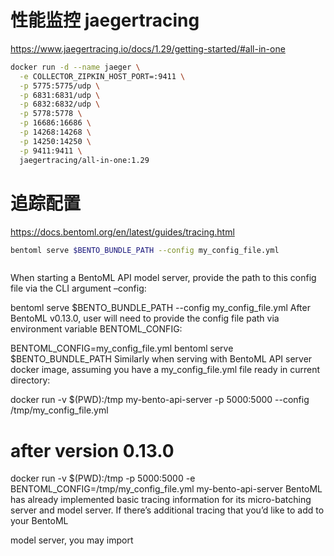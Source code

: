 # 性能监控 jaegertracing

https://www.jaegertracing.io/docs/1.29/getting-started/#all-in-one

```bash
docker run -d --name jaeger \
  -e COLLECTOR_ZIPKIN_HOST_PORT=:9411 \
  -p 5775:5775/udp \
  -p 6831:6831/udp \
  -p 6832:6832/udp \
  -p 5778:5778 \
  -p 16686:16686 \
  -p 14268:14268 \
  -p 14250:14250 \
  -p 9411:9411 \
  jaegertracing/all-in-one:1.29
```

# 追踪配置

https://docs.bentoml.org/en/latest/guides/tracing.html

```bash
bentoml serve $BENTO_BUNDLE_PATH --config my_config_file.yml



```

When starting a BentoML API model server, provide the path to this config file via the CLI argument –config:

bentoml serve $BENTO_BUNDLE_PATH --config my_config_file.yml After BentoML v0.13.0, user will need to provide the config
file path via environment variable BENTOML_CONFIG:

BENTOML_CONFIG=my_config_file.yml bentoml serve $BENTO_BUNDLE_PATH Similarly when serving with BentoML API server docker
image, assuming you have a my_config_file.yml file ready in current directory:

docker run -v $(PWD):/tmp my-bento-api-server -p 5000:5000 --config /tmp/my_config_file.yml

# after version 0.13.0

docker run -v $(PWD):/tmp -p 5000:5000 -e BENTOML_CONFIG=/tmp/my_config_file.yml my-bento-api-server BentoML has already
implemented basic tracing information for its micro-batching server and model server. If there’s additional tracing that
you’d like to add to your BentoML

model server, you may import
